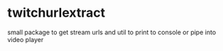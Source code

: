 # twitchurlextract
small package to get stream urls and util to print to console or pipe into video player

